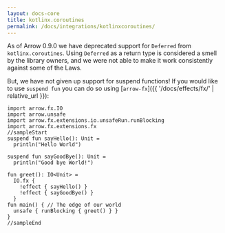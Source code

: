 ```yaml
---
layout: docs-core
title: kotlinx.coroutines
permalink: /docs/integrations/kotlinxcoroutines/
---
```


As of Arrow 0.9.0 we have deprecated support for `Deferred` from `kotlinx.coroutines`. Using `Deferred` as a return type is considered a smell by the library owners, and we were not able to make it work consistently against some of the Laws.

But, we have not given up support for suspend functions! If you would like to use `suspend fun` you can do so using [`arrow-fx`]({{ '/docs/effects/fx/' | relative_url }}):

```kotlin:ank:playground
import arrow.fx.IO
import arrow.unsafe
import arrow.fx.extensions.io.unsafeRun.runBlocking
import arrow.fx.extensions.fx
//sampleStart
suspend fun sayHello(): Unit =
  println("Hello World")
  
suspend fun sayGoodBye(): Unit =
  println("Good bye World!")
  
fun greet(): IO<Unit> =
  IO.fx {
    !effect { sayHello() }
    !effect { sayGoodBye() }
  }
fun main() { // The edge of our world
  unsafe { runBlocking { greet() } }
}
//sampleEnd 
```
